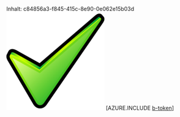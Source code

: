 Inhalt: c84856a3-f845-415c-8e90-0e062e15b03d![Bild](01729be7-e827-44c6-93f8-27d1e860f271.png)
[AZURE.INCLUDE [b-token](46c61e4c-dae5-4c63-9919-445df656d45f.md)]
